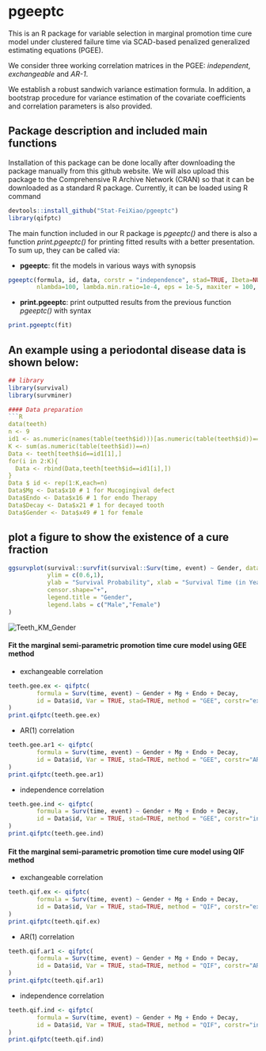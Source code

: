 # pgeeptc
This is an R package for variable selection in marginal promotion time cure model under clustered failure time via SCAD-based penalized generalized estimating equations (PGEE).

We consider three working correlation matrices in the PGEE: *independent*,  *exchangeable* and  *AR-1*.

We establish a robust sandwich variance estimation formula. In addition, a bootstrap procedure for variance estimation of the covariate coefficients and correlation parameters is also provided.

## Package description and included main functions

Installation of this package can be done locally after downloading the package manually from this github website. We will also upload this package to the Comprehensive R Archive Network (CRAN) so that it can be downloaded as a standard R package. Currently, it can be loaded using R command
```R
devtools::install_github("Stat-FeiXiao/pgeeptc")
library(qifptc)
```

The main function included in our R package is *pgeeptc()* and there is also a function *print.pgeeptc()* for printing fitted results with a better presentation. To sum up, they can be called via:
- **pgeeptc**: fit the models in various ways with synopsis
```R
pgeeptc(formula, id, data, corstr = "independence", stad=TRUE, Ibeta=NULL, Var=FALSE, lambda=NULL, nopindex=NULL, boots=FALSE, nboot=100, QIC =FALSE, 
        nlambda=100, lambda.min.ratio=1e-4, eps = 1e-5, maxiter = 100, tol = 1e-3){
```
- **print.pgeeptc**: print outputted results from the previous function *pgeeptc()* with syntax
```R
print.pgeeptc(fit)
```

## An example using a periodontal disease data is shown below:

```R
## library
library(survival)
library(survminer)

#### Data preparation
```R
data(teeth)
n <- 9
id1 <- as.numeric(names(table(teeth$id)))[as.numeric(table(teeth$id))==n]
K <- sum(as.numeric(table(teeth$id))==n)
Data <- teeth[teeth$id==id1[1],]
for(i in 2:K){
  Data <- rbind(Data,teeth[teeth$id==id1[i],]) 
}
Data $ id <- rep(1:K,each=n)
Data$Mg <- Data$x10 # 1 for Mucogingival defect
Data$Endo <- Data$x16 # 1 for endo Therapy
Data$Decay <- Data$x21 # 1 for decayed tooth
Data$Gender <- Data$x49 # 1 for female
```

## plot a figure to show the existence of a cure fraction
```R
ggsurvplot(survival::survfit(survival::Surv(time, event) ~ Gender, data = Data), 
           ylim = c(0.6,1),
           ylab = "Survival Probability", xlab = "Survival Time (in Years)", 
           censor.shape="+",
           legend.title = "Gender",
           legend.labs = c("Male","Female")
)
```
![Teeth_KM_Gender](https://github.com/user-attachments/assets/e5fd1984-d3c6-4b55-a40b-43d631ec7b29)


#### Fit the marginal semi-parametric promotion time cure model using GEE method
- exchangeable correlation
```R
teeth.gee.ex <- qifptc(
        formula = Surv(time, event) ~ Gender + Mg + Endo + Decay, 
        id = Data$id, Var = TRUE, stad=TRUE, method = "GEE", corstr="exchangeable", data = Data
)
print.qifptc(teeth.gee.ex)
```
- AR(1) correlation
```R
teeth.gee.ar1 <- qifptc(
        formula = Surv(time, event) ~ Gender + Mg + Endo + Decay, 
        id = Data$id, Var = TRUE, stad=TRUE, method = "GEE", corstr="AR1", data = Data
)
print.qifptc(teeth.gee.ar1)
```
- independence correlation
```R
teeth.gee.ind <- qifptc(
        formula = Surv(time, event) ~ Gender + Mg + Endo + Decay, 
        id = Data$id, Var = TRUE, stad=TRUE, method = "GEE", corstr="independence", data = Data
)
print.qifptc(teeth.gee.ind)
```
#### Fit the marginal semi-parametric promotion time cure model using QIF method
- exchangeable correlation
```R
teeth.qif.ex <- qifptc(
        formula = Surv(time, event) ~ Gender + Mg + Endo + Decay, 
        id = Data$id, Var = TRUE, stad=TRUE, method = "QIF", corstr="exchangeable", data = Data
)
print.qifptc(teeth.qif.ex)
```
- AR(1) correlation
```R
teeth.qif.ar1 <- qifptc(
        formula = Surv(time, event) ~ Gender + Mg + Endo + Decay, 
        id = Data$id, Var = TRUE, stad=TRUE, method = "QIF", corstr="AR1", data = Data
)
print.qifptc(teeth.qif.ar1)
```
- independence correlation
```R
teeth.qif.ind <- qifptc(
        formula = Surv(time, event) ~ Gender + Mg + Endo + Decay, 
        id = Data$id, Var = TRUE, stad=TRUE, method = "QIF", corstr="independence", data = Data
)
print.qifptc(teeth.qif.ind)
```
